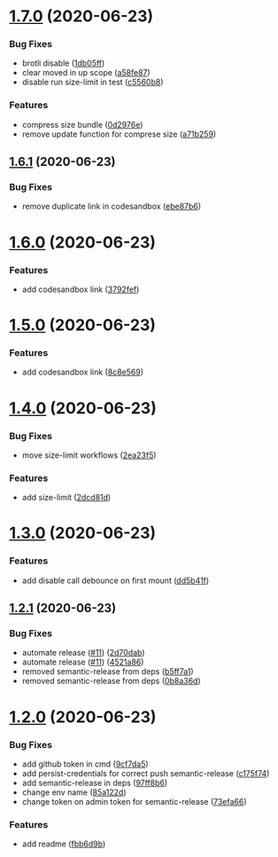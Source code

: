 # [1.7.0](https://github.com/egorAva/use-debouncy/compare/v1.6.1...v1.7.0) (2020-06-23)


### Bug Fixes

* brotli disable ([1db05ff](https://github.com/egorAva/use-debouncy/commit/1db05ffbf3e359083dd7cf28a199dbd185f654fc))
* clear moved in up scope ([a58fe87](https://github.com/egorAva/use-debouncy/commit/a58fe87357d49423f20efbdd3be282a1de7a7412))
* disable run size-limit in test ([c5560b8](https://github.com/egorAva/use-debouncy/commit/c5560b8046885655b6799aee50c3bc6e96777fd4))


### Features

* compress size bundle ([0d2976e](https://github.com/egorAva/use-debouncy/commit/0d2976ecfb6b67ab30cd3097aa037f4de57c11a2))
* remove update function for comprese size ([a71b259](https://github.com/egorAva/use-debouncy/commit/a71b259eb6eac65beb120103d3ead625834dbc6f))

## [1.6.1](https://github.com/egorAva/use-debouncy/compare/v1.6.0...v1.6.1) (2020-06-23)


### Bug Fixes

* remove duplicate link in codesandbox ([ebe87b6](https://github.com/egorAva/use-debouncy/commit/ebe87b6e073dae1bac3bc54696b11f104724f54f))

# [1.6.0](https://github.com/egorAva/use-debouncy/compare/v1.5.0...v1.6.0) (2020-06-23)


### Features

* add codesandbox link ([3792fef](https://github.com/egorAva/use-debouncy/commit/3792fefab1f5fa0a7fcce09c8acbbd9f30dc6c73))

# [1.5.0](https://github.com/egorAva/use-debouncy/compare/v1.4.0...v1.5.0) (2020-06-23)


### Features

* add codesandbox link ([8c8e569](https://github.com/egorAva/use-debouncy/commit/8c8e569aae0ece784a8758b8f1917fb28f270f2e))

# [1.4.0](https://github.com/egorAva/use-debouncy/compare/v1.3.0...v1.4.0) (2020-06-23)


### Bug Fixes

* move size-limit workflows ([2ea23f5](https://github.com/egorAva/use-debouncy/commit/2ea23f51f8fe167165b797397197830576e9a6ee))


### Features

* add size-limit ([2dcd81d](https://github.com/egorAva/use-debouncy/commit/2dcd81d935c24d337e46b7fb0ebbdd81bcc51bee))

# [1.3.0](https://github.com/egorAva/use-debouncy/compare/v1.2.1...v1.3.0) (2020-06-23)


### Features

* add disable call debounce on first mount ([dd5b41f](https://github.com/egorAva/use-debouncy/commit/dd5b41f3d2802451a78533da5b90772efb9c5e27))

## [1.2.1](https://github.com/egorAva/use-debouncy/compare/v1.2.0...v1.2.1) (2020-06-23)


### Bug Fixes

* automate release ([#11](https://github.com/egorAva/use-debouncy/issues/11)) ([2d70dab](https://github.com/egorAva/use-debouncy/commit/2d70dab9d164469d64d9d4fc381a985edfbb85b7))
* automate release ([#11](https://github.com/egorAva/use-debouncy/issues/11)) ([4521a86](https://github.com/egorAva/use-debouncy/commit/4521a862d3b97d83e2a6869fbf2eef9279718ee5))
* removed semantic-release from deps ([b5ff7a1](https://github.com/egorAva/use-debouncy/commit/b5ff7a1cb027c583dad8b4310bbba08fa24a1eee))
* removed semantic-release from deps ([0b8a36d](https://github.com/egorAva/use-debouncy/commit/0b8a36da618acc98bbd9013641aa5555ef31d3b0))

# [1.2.0](https://github.com/egorAva/use-debouncy/compare/v1.1.0...v1.2.0) (2020-06-23)


### Bug Fixes

* add github token in cmd ([9cf7da5](https://github.com/egorAva/use-debouncy/commit/9cf7da516594c6e4ce13a9923a54700234e7e1cd))
* add persist-credentials for correct push semantic-release ([c175f74](https://github.com/egorAva/use-debouncy/commit/c175f7422e50a9ee40ef394bc3bedfe50dfa452f))
* add semantic-release in deps ([97ff8b6](https://github.com/egorAva/use-debouncy/commit/97ff8b625db46d8a808241b38dc9cc432ef01593))
* change env name ([85a122d](https://github.com/egorAva/use-debouncy/commit/85a122d09671325b71212409211c557db4ef5847))
* change token on admin token for semantic-release ([73efa66](https://github.com/egorAva/use-debouncy/commit/73efa66e016594f30042df415bac3b6d213268a4))


### Features

* add readme ([fbb6d9b](https://github.com/egorAva/use-debouncy/commit/fbb6d9b7da22d9ae9cb4d70a515af323e54f9e04))
